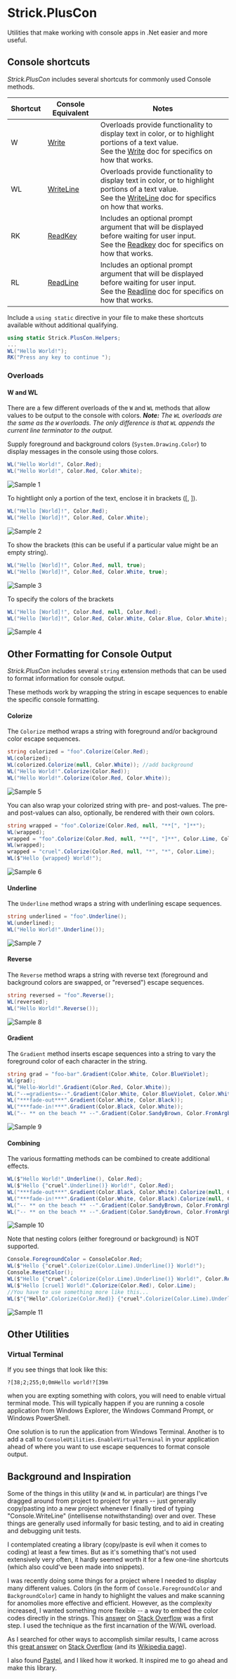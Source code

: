 # Strick.PlusCon
Utilities that make working with console apps in .Net easier and more useful.

## Console shortcuts
*Strick.PlusCon* includes several shortcuts for commonly used Console methods.


Shortcut|Console Equivalent|Notes
-|-|-
W|[Write](https://docs.microsoft.com/en-us/dotnet/api/system.console.write?view=net-6.0)|Overloads provide functionality to display text in color, or to highlight portions of a text value.<br>See the [Write](https://docs.microsoft.com/en-us/dotnet/api/system.console.write?view=net-6.0) doc for specifics on how that works.
WL|[WriteLine](https://docs.microsoft.com/en-us/dotnet/api/system.console.writeline?view=net-6.0)|Overloads provide functionality to display text in color, or to highlight portions of a text value.<br>See the [WriteLine](https://docs.microsoft.com/en-us/dotnet/api/system.console.writeline?view=net-6.0) doc for specifics on how that works.
RK|[ReadKey](https://docs.microsoft.com/en-us/dotnet/api/system.console.readkey?view=net-6.0)|Includes an optional prompt argument that will be displayed before waiting for user input.<br>See the [Readkey](https://docs.microsoft.com/en-us/dotnet/api/system.console.readkey?view=net-6.0) doc for specifics on how that works.
RL|[ReadLine](https://docs.microsoft.com/en-us/dotnet/api/system.console.readline?view=net-6.0)|Includes an optional prompt argument that will be displayed before waiting for user input.<br>See the [Readline](https://docs.microsoft.com/en-us/dotnet/api/system.console.readline?view=net-6.0) doc for specifics on how that works.

Include a `using static` directive in your file to make these shortcuts available without additional qualifying.

```c#
using static Strick.PlusCon.Helpers;
...
WL("Hello World!");
RK("Press any key to continue ");
```

### Overloads

#### W and WL
There are a few different overloads of the `W` and `WL` methods that allow values to be output to the console with colors. ***Note:** The `WL` overloads are the same as the `W` overloads. The only difference is that `WL` appends the current line terminator to the output.*

Supply foreground and background colors (`System.Drawing.Color`) to display messages in the console using those colors.

```c#
WL("Hello World!", Color.Red);
WL("Hello World!", Color.Red, Color.White);
```

![Sample 1](https://raw.githubusercontent.com/StrickTechnologies/Strick.PlusCon/master/SampleImages/Sample01.jpg)

To hightlight only a portion of the text, enclose it in brackets ([, ]).

```c#
WL("Hello [World]!", Color.Red);
WL("Hello [World]!", Color.Red, Color.White);
```

![Sample 2](/SampleImages/Sample02.jpg)

To show the brackets (this can be useful if a particular value might be an empty string).

```c#
WL("Hello [World]!", Color.Red, null, true);
WL("Hello [World]!", Color.Red, Color.White, true);
```

![Sample 3](/SampleImages/Sample03.jpg)

To specify the colors of the brackets

```c#
WL("Hello [World]!", Color.Red, null, Color.Red);
WL("Hello [World]!", Color.Red, Color.White, Color.Blue, Color.White);
```

![Sample 4](/SampleImages/Sample04.jpg)

## Other Formatting for Console Output
*Strick.PlusCon* includes several `string` extension methods that can be used to format information for console output.

These methods work by wrapping the string in escape sequences to enable the specific console formatting.


#### Colorize
The `Colorize` method wraps a string with foreground and/or background color escape sequences.

```c#
string colorized = "foo".Colorize(Color.Red);
WL(colorized);
WL(colorized.Colorize(null, Color.White)); //add background
WL("Hello World!".Colorize(Color.Red));
WL("Hello World!".Colorize(Color.Red, Color.White));
```

![Sample 5](/SampleImages/Sample05.jpg)

You can also wrap your colorized string with pre- and post-values. The pre- and post-values can also, optionally, be rendered with their own colors.

```c#
string wrapped = "foo".Colorize(Color.Red, null, "**[", "]**");
WL(wrapped);
wrapped = "foo".Colorize(Color.Red, null, "**[", "]**", Color.Lime, Color.White);
WL(wrapped);
wrapped = "cruel".Colorize(Color.Red, null, "*", "*", Color.Lime);
WL($"Hello {wrapped} World!");
```

![Sample 6](/SampleImages/Sample06.jpg)

#### Underline
The `Underline` method wraps a string with underlining escape sequences.

```c#
string underlined = "foo".Underline();
WL(underlined);
WL("Hello World!".Underline());
```

![Sample 7](/SampleImages/Sample07.jpg)

#### Reverse
The `Reverse` method wraps a string with reverse text (foreground and background colors are swapped, or "reversed") escape sequences.

```c#
string reversed = "foo".Reverse();
WL(reversed);
WL("Hello World!".Reverse());
```

![Sample 8](/SampleImages/Sample08.jpg)

#### Gradient
The `Gradient` method inserts escape sequences into a string to vary the foreground color of each character in the string.

```c#
string grad = "foo-bar".Gradient(Color.White, Color.BlueViolet);
WL(grad);
WL("Hello-World!".Gradient(Color.Red, Color.White));
WL("--=gradients=--".Gradient(Color.White, Color.BlueViolet, Color.White));
WL("***fade-out***".Gradient(Color.White, Color.Black));
WL("***fade-in!***".Gradient(Color.Black, Color.White));
WL("-- ** on the beach ** --".Gradient(Color.SandyBrown, Color.FromArgb(3, 240, 165), Color.FromArgb(145, 193, 255)));
```

![Sample 9](/SampleImages/Sample09.jpg)

#### Combining
The various formatting methods can be combined to create additional effects.

```c#
WL($"Hello World!".Underline(), Color.Red);
WL($"Hello {"cruel".Underline()} World!", Color.Red);
WL("***fade-out***".Gradient(Color.Black, Color.White).Colorize(null, Color.White));
WL("***fade-in!***".Gradient(Color.White, Color.Black).Colorize(null, Color.White));
WL("-- ** on the beach ** --".Gradient(Color.SandyBrown, Color.FromArgb(3, 240, 165), Color.FromArgb(145, 193, 255)).Reverse());
WL("-- ** on the beach ** --".Gradient(Color.SandyBrown, Color.FromArgb(3, 240, 165), Color.FromArgb(145, 193, 255)).Underline());
```

![Sample 10](/SampleImages/Sample10.jpg)

Note that nesting colors (either foreground or background) is NOT supported.  

```c#
Console.ForegroundColor = ConsoleColor.Red;
WL($"Hello {"cruel".Colorize(Color.Lime).Underline()} World!");
Console.ResetColor();
WL($"Hello {"cruel".Colorize(Color.Lime).Underline()} World!", Color.Red);
WL($"Hello [cruel] World!".Colorize(Color.Red), Color.Lime);
//You have to use something more like this...
WL($"{"Hello".Colorize(Color.Red)} {"cruel".Colorize(Color.Lime).Underline()} {"World!".Colorize(Color.Red)}");
```

![Sample 11](/SampleImages/Sample11.jpg)

## Other Utilities
### Virtual Terminal
If you see things that look like this:
```
?[38;2;255;0;0mHello world!?[39m
```
when you are expting something with colors, you will need to enable virtual terminal mode. This will typically happen if you are running a cosole application from Windows Explorer, the Windows Command Prompt, or Windows PowerShell.

One solution is to run the application from Windows Terminal. Another is to add a call to `ConsoleUtilities.EnableVirtualTerminal` in your application ahead of where you want to use escape sequences to format console output.

## Background and Inspiration
Some of the things in this utility (`W` and `WL` in particular) are things I've dragged around from project to project for years -- just generally copy/pasting into a new project whenever I finally tired of typing "Console.WriteLine" (intellisense notwithstanding) over and over. These things are generally used informally for basic testing, and to aid in creating and debugging unit tests.

I contemplated creating a library (copy/paste is evil when it comes to coding) at least a few times. But as it's something that's not used extensively very often, it hardly seemed worth it for a few one-line shortcuts (which also could've been made into snippets).

I was recently doing some things for a project where I needed to display many different values. Colors (in the form of `Console.ForegroundColor` and `BackgroundColor`) came in handy to highlight the values and make scanning for anomolies more effective and efficient. However, as the complexity increased, I wanted something more flexible -- a way to embed the color codes directly in the strings. This [answer](https://stackoverflow.com/a/60492990/1585667) on [Stack Overflow](https://stackoverflow.com) was a first step. I used the technique as the first incarnation of the W/WL overload.

As I searched for other ways to accomplish similar results, I came across this [great answer](https://stackoverflow.com/a/33206814/1585667) on [Stack Overflow](https://stackoverflow.com) (and its [Wikipedia page](https://en.wikipedia.org/wiki/ANSI_escape_code)).

I also found [Pastel](https://github.com/silkfire/Pastel), and I liked how it worked. It inspired me to go ahead and make this library.
